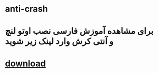 # anti-crash
# برای مشاهده آموزش فارسی نصب اوتو لنچ و آنتی کرش وارد لینک زیر شوید
# [download](http://beatbot.ir/pay)
